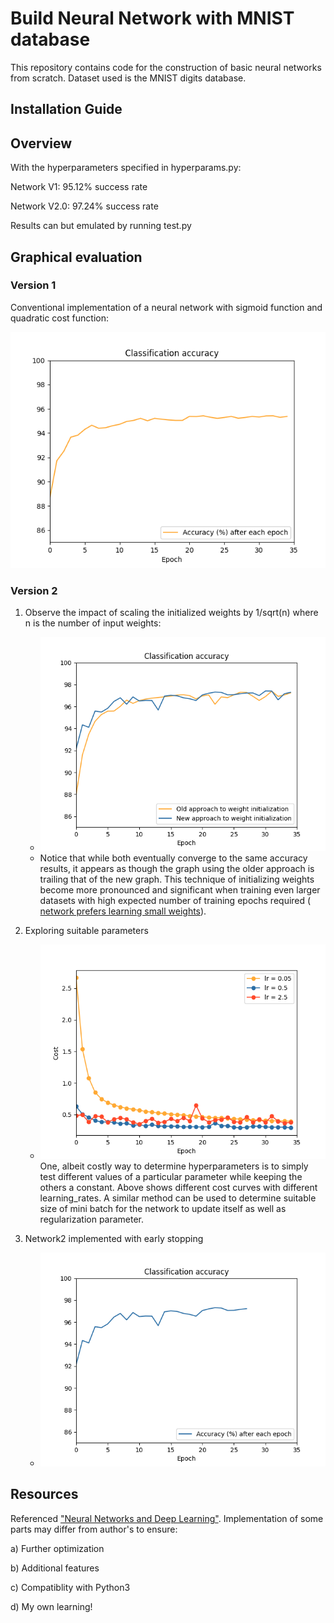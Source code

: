 # Build Neural Network with MNIST database
This repository contains code for the construction of basic neural networks from scratch. Dataset used is the MNIST digits database.

## Installation Guide

## Overview
With the hyperparameters specified in hyperparams.py:

Network V1: 95.12% success rate

Network V2.0: 97.24% success rate

Results can but emulated by running test.py

## Graphical evaluation
### Version 1
Conventional implementation of a neural network with sigmoid function and quadratic cost function:

![V1 Classification accuracy](./visualisation/network1/sample_accuracy.png)

### Version 2
1. Observe the impact of scaling the initialized weights by 1/sqrt(n) where n is the number of input weights:
    * ![Initialized weights comparison](./visualisation/network2/weight_initialization_comparison/sample_weightInitCompare.png)
    * Notice that while both eventually converge to the same accuracy results, it appears as though the graph using the older approach is trailing that of the new graph. This technique of initializing weights become more pronounced and significant when training even larger datasets with high expected number of training epochs required (
    [network prefers learning small weights](https://datascience.stackexchange.com/questions/29682/understanding-regularisation-and-a-preference-for-small-weights)).

2. Exploring suitable parameters
    * ![cost curves with different learning rates](./visualisation/network2/test_learning_rate/sample_diff_lr.png)
    One, albeit costly way to determine hyperparameters is to simply test different values of a particular parameter while keeping the others a constant. Above shows different cost curves with different learning_rates. A similar method can be used to determine suitable size of mini batch for the network to update itself as well as regularization parameter.

3. Network2 implemented with early stopping
    * ![Network 2 with early stopping](./visualisation/network2/observe_early_stopping/sample_early_stop.png)




## Resources
Referenced ["Neural Networks and Deep Learning"](http://neuralnetworksanddeeplearning.com).
Implementation of some parts may differ from author's to ensure:

a) Further optimization

b) Additional features

c) Compatiblity with Python3

d) My own learning!


